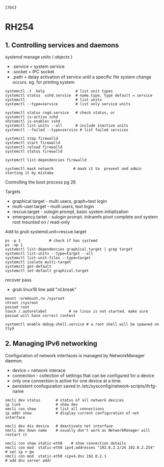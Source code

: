 {:toc}

# RH254

## 1. Controlling services and daemons

systemd manage units ( objects )
- .service = system service
- .socket = IPC socket
- .path = delay activation of service until a specific file system change occurs. eg. for printing system


~~~
systemctl -t  help              # list unit types
systemctl status  sshd.service  # name.type. type default = service
systemctl                       # list units
systemctl --type=service        # list only service units

systemctl status rngd.service   # check status, or
systemctl is-active sshd
shstemctl is-enables sshd
systemctl list-units --all      # include inactive units
systemctl --failed --type=service # list failed services

systemctl stop firewalld
systemctl start firewalld
systemctl reload firewalld
systemctl status firewalld

systemctl list-dependencies firewalld

systemctl mask network         # mask it to  prevent and admin starting it by mistake

~~~

Controlling the boot process pg 26

Targets
- graphical.target - multi users, graph+text login
- multi-user.target - multi users, text login
- rescue.target - sulogin prompt, basic system initialization
- emergency.tartet - sulogin prompt. initramfs pivot complete and system root mounted on / read-only

Add to grub systemd.unit=rescue.target

~~~
ps -p 1             # check if has systemd
ps -up 1
systemctl list-dependencies graphical.target | grep target
systemctl list-units --type=target --all
systemctl list-unit-files --type=target
systemctl isolate multi-target
systemctl get-default
systemctl set-default graphical.target
~~~

recover pass
- grub linux16 line add "rd.break"

~~~
mount -oremount,rw /sysroot
chroot /sysroot
passwd root
touch /.autorelabel          # se linux is not started. make sure passwd will have correct context
~~~

~~~
systemctl enable debug-shell.service # a root shell will be spawned on tty9
~~~

## 2. Managing IPv6 networking

Configuration of network interfaces is managed by NetworkManager daemon.
- device = network interace
- connection - collection of settings that can be configured for a device
- only one connection is active for one device at a time.
- persistent confoguration saved in /etc/sysconfig/network-scripts/ifcfg-name

~~~
nmcli dev status       # status of all network devices
ip link                # show dev
nmcli con show         # list all connections
ip addr show           # display current configuration of net interface
~~~

~~~
nmcli dev dis device   # deactivate net interface
nmcli dev down name    # usually don't work as NetworkManager will restart it

nmcli con show static-eth0    # show connection details
nmcli con mod  static-eth0 ipv4.addresses "192.0.2.2/24 192.0.2.254"  # set ip + gw
nmcli con mod  static-eth0 +ipv4.dns 192.0.2.1                        # add dns server addr
~~~
